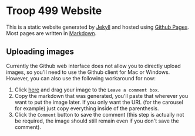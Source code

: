 # Troop 499 Website

This is a static website generated by [Jekyll](http://jekyllrb.com/) and hosted using [Github Pages](https://pages.github.com/). Most pages are written in [Markdown](https://guides.github.com/features/mastering-markdown/).

## Uploading images

Currently the Github web interface does not allow you to directly upload images, so you'll need to use the Github client for Mac or Windows. However, you can also use the following workaround for now:

1. Click [here](https://github.com/scout499/scout499.github.io/issues/1) and drag your image to the `Leave a comment box`.
2. Copy the markdown that was generated, you'll paste that wherever you want to put the image later. If you only want the URL (for the carousel for example) just copy everything inside of the parenthesis.
3. Click the `Comment` button to save the comment (this step is actually not be required, the image should still remain even if you don't save the comment).
